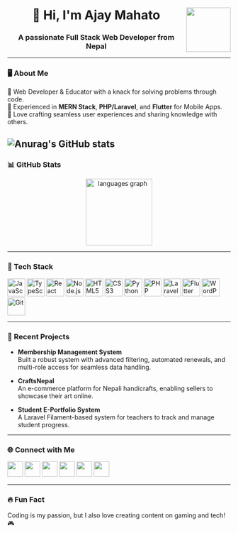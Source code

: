 <div align="center">
  <img align="right" height="100" src="https://encrypted-tbn0.gstatic.com/images?q=tbn:ANd9GcSMsYMYCbZDCambI_oOrXFktNqTdQvEX6IWqA&s" />
  <h1>👋 Hi, I'm Ajay Mahato</h1>
  <h3>A passionate Full Stack Web Developer from Nepal</h3>
</div>

---

### 🖥️ About Me  
🔹 Web Developer & Educator with a knack for solving problems through code.  
🔹 Experienced in **MERN Stack**, **PHP/Laravel**, and **Flutter** for Mobile Apps.  
🔹 Love crafting seamless user experiences and sharing knowledge with others.  

![Anurag's GitHub stats](https://github-readme-stats.vercel.app/api?username=ajaymahato431&show=reviews,discussions_started,discussions_answered,prs_merged,prs_merged_percentage)
---

### 📊 GitHub Stats  
<div align="center">
  <img src="https://github-readme-stats.vercel.app/api/top-langs?username=ajaymahato431&locale=en&hide_title=false&layout=compact&card_width=320&langs_count=5&theme=dracula&hide_border=false" height="150" alt="languages graph" />
</div>

---

### 🚀 Tech Stack  
<div align="left">
  <img src="https://cdn.jsdelivr.net/gh/devicons/devicon/icons/javascript/javascript-original.svg" height="40" alt="JavaScript" />
  <img src="https://cdn.jsdelivr.net/gh/devicons/devicon/icons/typescript/typescript-original.svg" height="40" alt="TypeScript" />
  <img src="https://cdn.jsdelivr.net/gh/devicons/devicon/icons/react/react-original.svg" height="40" alt="React" />
  <img src="https://cdn.jsdelivr.net/gh/devicons/devicon/icons/nodejs/nodejs-original.svg" height="40" alt="Node.js" />
  <img src="https://cdn.jsdelivr.net/gh/devicons/devicon/icons/html5/html5-original.svg" height="40" alt="HTML5" />
  <img src="https://cdn.jsdelivr.net/gh/devicons/devicon/icons/css3/css3-original.svg" height="40" alt="CSS3" />
  <img src="https://cdn.jsdelivr.net/gh/devicons/devicon/icons/python/python-original.svg" height="40" alt="Python" />
  <img src="https://cdn.jsdelivr.net/gh/devicons/devicon/icons/php/php-original.svg" height="40" alt="PHP" />
  <img src="https://cdn.jsdelivr.net/gh/devicons/devicon/icons/laravel/laravel-original.svg" height="40" alt="Laravel" />
  <img src="https://cdn.jsdelivr.net/gh/devicons/devicon/icons/flutter/flutter-original.svg" height="40" alt="Flutter" />
  <img src="https://cdn.jsdelivr.net/gh/devicons/devicon/icons/wordpress/wordpress-original.svg" height="40" alt="WordPress" />
  <img src="https://cdn.jsdelivr.net/gh/devicons/devicon/icons/git/git-original.svg" height="40" alt="Git" />
</div>

---

### 📌 Recent Projects  
- **Membership Management System**  
  Built a robust system with advanced filtering, automated renewals, and multi-role access for seamless data handling.  

- **CraftsNepal**  
  An e-commerce platform for Nepali handicrafts, enabling sellers to showcase their art online.

- **Student E-Portfolio System**  
  A Laravel Filament-based system for teachers to track and manage student progress.

---

### 🌐 Connect with Me  
<div align="left">
  <a href="https://www.youtube.com/@djanilvlog"><img src="https://img.shields.io/static/v1?message=YouTube&logo=youtube&label=&color=FF0000&logoColor=white&labelColor=&style=for-the-badge" height="35" /></a>
  <a href="https://www.instagram.com/summerlove9988/"><img src="https://img.shields.io/static/v1?message=Instagram&logo=instagram&label=&color=E4405F&logoColor=white&labelColor=&style=for-the-badge" height="35" /></a>
  <a href="https://www.facebook.com/harekrishna431"><img src="https://img.shields.io/static/v1?message=Facebook&logo=facebook&label=&color=3b5998&logoColor=white&labelColor=&style=for-the-badge" height="35" /></a>
  <a href="https://twitter.com/ajaymahato9988"><img src="https://img.shields.io/static/v1?message=Twitter&logo=twitter&label=&color=1DA1F2&logoColor=white&labelColor=&style=for-the-badge" height="35" /></a>
  <a href="mailto:mahatoajay9988@gmail.com"><img src="https://img.shields.io/static/v1?message=Gmail&logo=gmail&label=&color=D14836&logoColor=white&labelColor=&style=for-the-badge" height="35" /></a>
  <a href="https://linkedin.com/in/ajaymahato9988?"><img src="https://img.shields.io/static/v1?message=LinkedIn&logo=linkedin&label=&color=0077B5&logoColor=white&labelColor=&style=for-the-badge" height="35" /></a>
</div>

---

### 🔥 Fun Fact  
Coding is my passion, but I also love creating content on gaming and tech! 🎮  
